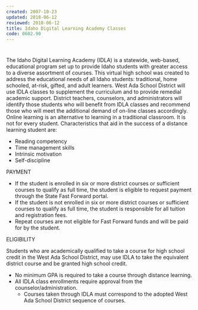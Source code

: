 ```yaml
---
created: 2007-10-23
updated: 2018-06-12
reviewed: 2018-06-12
title: Idaho Digital Learning Academy Classes
code: 0602.90
---
```


#  

The Idaho Digital Learning Academy (IDLA) is a statewide, web-based, educational program set up to provide Idaho students with greater access to a diverse assortment of courses. This virtual high school was created to address the educational needs of all Idaho students: traditional, home schooled, at-risk, gifted, and adult learners. West Ada School District will use IDLA classes to supplement the curriculum and to provide remedial academic support. District teachers, counselors, and administrators will identify those students who will benefit from IDLA classes and recommend those who will meet the additional demand of on-line classes accordingly. Online learning is an alternative to learning in a traditional classroom. It is not for every student. Characteristics that aid in the success of a distance learning student are:

- Reading competency
- Time management skills
- Intrinsic motivation
- Self-discipline

PAYMENT

- If the student is enrolled in six or more district courses or sufficient courses to qualify as full time, the student is eligible to request payment through the State Fast Forward portal.
- If the student is not enrolled in six or more district courses or sufficient courses to qualify as full time, the student is responsible for all tuition and registration fees.
- Repeat courses are not eligible for Fast Forward funds and will be paid for by the student.

ELIGIBILITY

Students who are academically qualified to take a course for high school credit in the West Ada School District, may use IDLA to take the equivalent district course and be granted high school credit.

- No minimum GPA is required to take a course through distance learning.
- All IDLA class enrollments require approval from the counselor/administration.
    - Courses taken through IDLA must correspond to the adopted West Ada School District sequence of courses.
